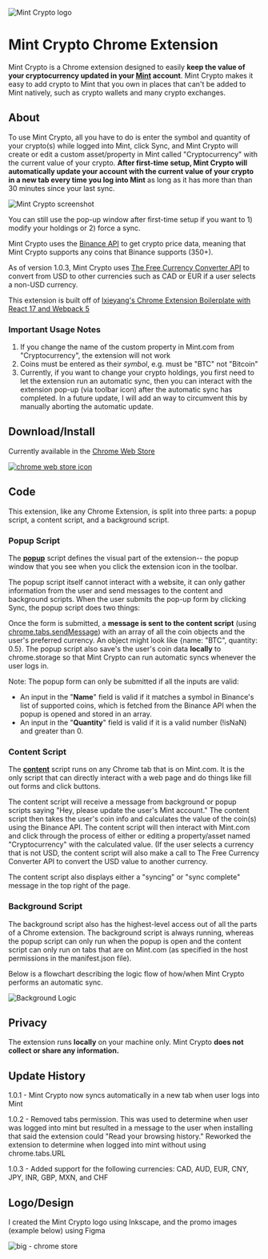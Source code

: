 ![Mint Crypto logo](https://user-images.githubusercontent.com/52224377/111899772-84572680-89fc-11eb-9bac-35fbccf564a9.png)

# Mint Crypto Chrome Extension

Mint Crypto is a Chrome extension designed to easily **keep the value of your cryptocurrency updated in your [Mint](https://mint.intuit.com/) account**. Mint Crypto makes it easy to add crypto to Mint that you own in places that can't be added to Mint natively, such as crypto wallets and many crypto exchanges.

## About

To use Mint Crypto, all you have to do is enter the symbol and quantity of your crypto(s) while logged into Mint, click Sync, and Mint Crypto will create or edit a custom asset/property in Mint called "Cryptocurrency" with the current value of your crypto. **After first-time setup, Mint Crypto will automatically update your account with the current value of your crypto in a new tab every time you log into Mint** as long as it has more than than 30 minutes since your last sync.

![Mint Crypto screenshot](https://user-images.githubusercontent.com/52224377/118342431-f756b800-b4e8-11eb-8bdb-fac517d65d62.PNG)

You can still use the pop-up window after first-time setup if you want to 1) modify your holdings or 2) force a sync.

Mint Crypto uses the [Binance API](https://github.com/binance/binance-spot-api-docs) to get crypto price data, meaning that Mint Crypto supports any coins that Binance supports (350+).

As of version 1.0.3, Mint Crypto uses [The Free Currency Converter API](https://free.currencyconverterapi.com/) to convert from USD to other currencies such as CAD or EUR if a user selects a non-USD currency.

This extension is built off of [lxieyang's Chrome Extension Boilerplate with React 17 and Webpack 5](https://github.com/lxieyang/chrome-extension-boilerplate-react)

### Important Usage Notes

1. If you change the name of the custom property in Mint.com from "Cryptocurrency", the extension will not work
2. Coins must be entered as their _symbol_, e.g. must be "BTC" not "Bitcoin"
3. Currently, if you want to change your crypto holdings, you first need to let the extension run an automatic sync, then you can interact with the extension pop-up (via toolbar icon) after the automatic sync has completed. In a future update, I will add an way to circumvent this by manually aborting the automatic update.

## Download/Install

Currently available in the [Chrome Web Store](https://chrome.google.com/webstore/detail/mint-cryptocurrency/dnbcgdhnmmicanggippnllpfjlidncba)

[![chrome web store icon](https://user-images.githubusercontent.com/52224377/111899682-21658f80-89fc-11eb-9a54-bbbeb1412439.PNG)
](https://chrome.google.com/webstore/detail/mint-cryptocurrency/dnbcgdhnmmicanggippnllpfjlidncba)

## Code

This extension, like any Chrome Extension, is split into three parts: a popup script, a content script, and a background script.

### Popup Script

The [**popup**](./src/pages/Popup/Popup.jsx) script defines the visual part of the extension-- the popup window that you see when you click the extension icon in the toolbar.

The popup script itself cannot interact with a website, it can only gather information from the user and send messages to the content and background scripts. When the user submits the pop-up form by clicking Sync, the popup script does two things:

Once the form is submitted, a **message is sent to the content script** (using [chrome.tabs.sendMessage](https://developer.chrome.com/docs/extensions/reference/tabs/#method-sendMessage)) with an array of all the coin objects and the user's preferred currency. An object might look like {name: "BTC", quantity: 0.5}. The popup script also save's the user's coin data **locally** to chrome.storage so that Mint Crypto can run automatic syncs whenever the user logs in.

Note: The popup form can only be submitted if all the inputs are valid:

- An input in the "**Name**" field is valid if it matches a symbol in Binance's list of supported coins, which is fetched from the Binance API when the popup is opened and stored in an array.
- An input in the "**Quantity**" field is valid if it is a valid number (!isNaN) and greater than 0.

### Content Script

The [**content**](./src/pages/Content/index.js) script runs on any Chrome tab that is on Mint.com. It is the only script that can directly interact with a web page and do things like fill out forms and click buttons.

The content script will receive a message from background or popup scripts saying "Hey, please update the user's Mint account." The content script then takes the user's coin info and calculates the value of the coin(s) using the Binance API. The content script will then interact with Mint.com and click through the process of either or editing a property/asset named "Cryptocurrency" with the calculated value. (If the user selects a currency that is not USD, the content script will also make a call to The Free Currency Converter API to convert the USD value to another currency.

The content script also displays either a "syncing" or "sync complete" message in the top right of the page.

### Background Script

The background script also has the highest-level access out of all the parts of a Chrome extension. The background script is always running, whereas the popup script can only run when the popup is open and the content script can only run on tabs that are on Mint.com (as specified in the host permissions in the manifest.json file).

Below is a flowchart describing the logic flow of how/when Mint Crypto performs an automatic sync.

![Background Logic](https://user-images.githubusercontent.com/52224377/111896678-51effe00-89e9-11eb-9ecd-98160c2271c6.png)

## Privacy

The extension runs **locally** on your machine only. Mint Crypto **does not collect or share any information.**

## Update History

1.0.1 - Mint Crypto now syncs automatically in a new tab when user logs into Mint

1.0.2 - Removed tabs permission. This was used to determine when user was logged into mint but resulted in a message to the user when installing that said the extension could "Read your browsing history." Reworked the extension to determine when logged into mint without using chrome.tabs.URL

1.0.3 - Added support for the following currencies: CAD, AUD, EUR, CNY, JPY, INR, GBP, MXN, and CHF

## Logo/Design

I created the Mint Crypto logo using Inkscape, and the promo images (example below) using Figma

![big - chrome store](https://user-images.githubusercontent.com/52224377/118342744-57019300-b4ea-11eb-891e-810f82e7d155.png)
